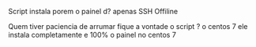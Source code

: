 Script instala porem o painel d? apenas SSH Offiline

Quem tiver paciencia de arrumar fique a vontade o script ? o centos 7 ele instala completamente e 100% o painel no centos 7